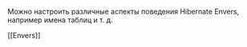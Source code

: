Можно настроить различные аспекты поведения Hibernate Envers, например имена таблиц и т. д.

[[Envers]]
